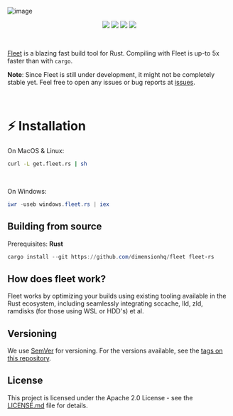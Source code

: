 ![image](https://user-images.githubusercontent.com/63039748/164709140-8bb96d45-972e-4ac5-8e0e-ae566e673761.png)

<p align="center">
  <img src="https://img.shields.io/badge/version-1.0.0--beta-green"> <img src="https://img.shields.io/github/license/dimensionhq/fleet?color=pink"> <img src="https://img.shields.io/tokei/lines/github/dimensionhq/fleet?color=white&label=lines%20of%20code"> <img src="https://img.shields.io/github/languages/top/dimensionhq/fleet?color=%230xfffff">
</p>

<br>


[Fleet](https://fleet.rs) is a blazing fast build tool for Rust. Compiling with Fleet is up-to 5x faster than with `cargo`.

**Note**: Since  Fleet is still under development, it might not be completely stable yet. Feel free to open any issues or bug reports at [issues](https://github.com/dimensionhq/fleet/issues/).

<br>

# :zap: Installation

On MacOS & Linux:
```bash
curl -L get.fleet.rs | sh
```
<br>

On Windows:
```powershell
iwr -useb windows.fleet.rs | iex
```

## Building from source
Prerequisites: **Rust**
```powershell
cargo install --git https://github.com/dimensionhq/fleet fleet-rs
```


## How does fleet work?

Fleet works by optimizing your builds using existing tooling available in the Rust ecosystem, including seamlessly integrating sccache, lld, zld, ramdisks (for those using WSL or HDD's) et al.

## Versioning

We use [SemVer](http://semver.org/) for versioning. For the versions available, see the [tags on this repository](https://github.com/dimensionhq/fleet/tags). 

## License

This project is licensed under the Apache 2.0 License - see the [LICENSE.md](LICENSE) file for details.
